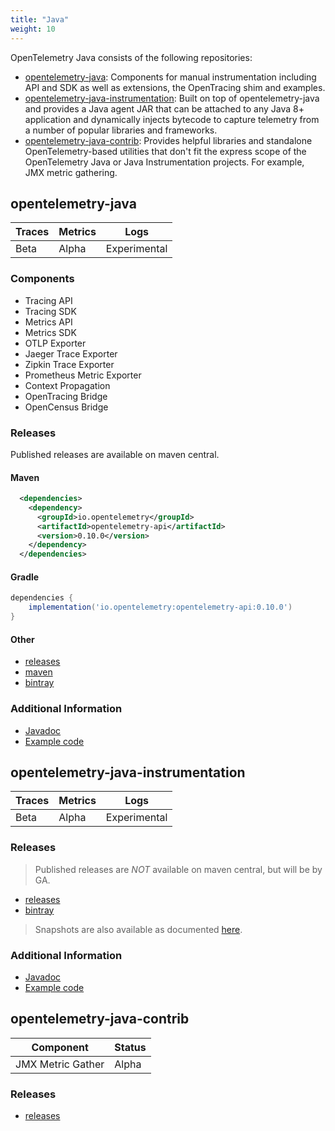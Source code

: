 ```yaml
---
title: "Java"
weight: 10
---
```


OpenTelemetry Java consists of the following repositories:

- [opentelemetry-java](https://github.com/open-telemetry/opentelemetry-java):
  Components for manual instrumentation including API and SDK as well as
  extensions, the OpenTracing shim and examples.
- [opentelemetry-java-instrumentation](https://github.com/open-telemetry/opentelemetry-java-instrumentation):
  Built on top of opentelemetry-java and provides a Java agent JAR that can be
  attached to any Java 8+ application and dynamically injects bytecode to
  capture telemetry from a number of popular libraries and frameworks.
- [opentelemetry-java-contrib](https://github.com/open-telemetry/opentelemetry-java-contrib):
  Provides helpful libraries and standalone OpenTelemetry-based utilities that
  don't fit the express scope of the OpenTelemetry Java or Java Instrumentation
  projects. For example, JMX metric gathering.

## opentelemetry-java

| Traces | Metrics | Logs         |
| ------ | ------- | ------------ |
| Beta   | Alpha   | Experimental |

### Components

- Tracing API
- Tracing SDK
- Metrics API
- Metrics SDK
- OTLP Exporter
- Jaeger Trace Exporter
- Zipkin Trace Exporter
- Prometheus Metric Exporter
- Context Propagation
- OpenTracing Bridge
- OpenCensus Bridge

### Releases

Published releases are available on maven central.

#### Maven

```xml
  <dependencies>
    <dependency>
      <groupId>io.opentelemetry</groupId>
      <artifactId>opentelemetry-api</artifactId>
      <version>0.10.0</version>
    </dependency>
  </dependencies>
```

#### Gradle

```groovy
dependencies {
	implementation('io.opentelemetry:opentelemetry-api:0.10.0')
}
```

#### Other

  - [releases](https://github.com/open-telemetry/opentelemetry-java/releases)
  - [maven](https://mvnrepository.com/artifact/io.opentelemetry)
  - [bintray](https://bintray.com/open-telemetry/maven/opentelemetry-java)

### Additional Information

- [Javadoc](https://www.javadoc.io/doc/io.opentelemetry)
- [Example code](https://github.com/open-telemetry/opentelemetry-java/tree/main/examples)

## opentelemetry-java-instrumentation

| Traces | Metrics | Logs         |
| ------ | ------- | ------------ |
| Beta   | Alpha   | Experimental |

### Releases

> Published releases are *NOT* available on maven central, but will be by GA.

  - [releases](https://github.com/open-telemetry/opentelemetry-java-instrumentation/releases)
  - [bintray](https://bintray.com/open-telemetry/maven/opentelemetry-java-instrumentation)

> Snapshots are also available as documented
> [here](https://github.com/open-telemetry/opentelemetry-java/blob/main/CONTRIBUTING.md#snapshots).

### Additional Information

- [Javadoc](https://www.javadoc.io/doc/io.opentelemetry)
- [Example code](https://github.com/open-telemetry/opentelemetry-java/tree/main/examples)

## opentelemetry-java-contrib

| Component         | Status |
| ----------------- | ------ |
| JMX Metric Gather | Alpha  |

### Releases

  - [releases](https://github.com/open-telemetry/opentelemetry-java-contrib/releases)

